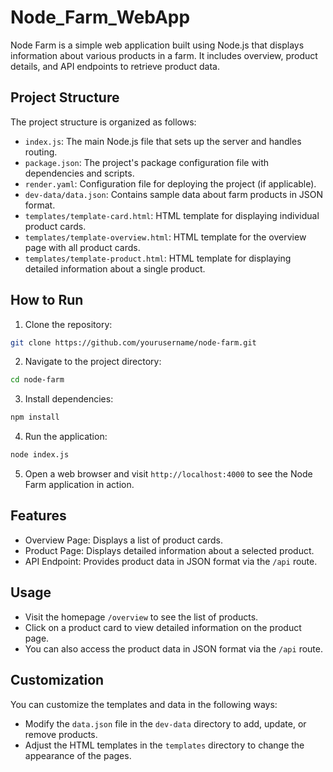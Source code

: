 # Node_Farm_WebApp
Node Farm is a simple web application built using Node.js that displays information about various products in a farm. It includes overview, product details, and API endpoints to retrieve product data.

## Project Structure

The project structure is organized as follows:
- `index.js`: The main Node.js file that sets up the server and handles routing.
- `package.json`: The project's package configuration file with dependencies and scripts.
- `render.yaml`: Configuration file for deploying the project (if applicable).
- `dev-data/data.json`: Contains sample data about farm products in JSON format.
- `templates/template-card.html`: HTML template for displaying individual product cards.
- `templates/template-overview.html`: HTML template for the overview page with all product cards.
- `templates/template-product.html`: HTML template for displaying detailed information about a single product.

## How to Run

1. Clone the repository:

```sh
git clone https://github.com/yourusername/node-farm.git
```

2. Navigate to the project directory:

```sh
cd node-farm
```

3. Install dependencies:

```sh
npm install
```

4. Run the application:

```sh
node index.js
```

5. Open a web browser and visit `http://localhost:4000` to see the Node Farm application in action.

## Features

- Overview Page: Displays a list of product cards.
- Product Page: Displays detailed information about a selected product.
- API Endpoint: Provides product data in JSON format via the `/api` route.

## Usage

- Visit the homepage `/overview` to see the list of products.
- Click on a product card to view detailed information on the product page.
- You can also access the product data in JSON format via the `/api` route.

## Customization

You can customize the templates and data in the following ways:

- Modify the `data.json` file in the `dev-data` directory to add, update, or remove products.
- Adjust the HTML templates in the `templates` directory to change the appearance of the pages.
